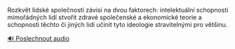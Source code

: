 
Rozkvět lidské společnosti závisí na dvou faktorech: intelektuální schopnosti mimořádných lidí stvořit zdravé společenské a ekonomické teorie a schopnosti těchto či jiných lidí učinit tyto ideologie stravitelnými pro většinu.

[🔊 Poslechnout audio](/data/7-paragraphs/audio/chapter_168/para_010-Rozkvt-lidsk-spolenosti-zvis-na-dvou-faktorec.mp3)
